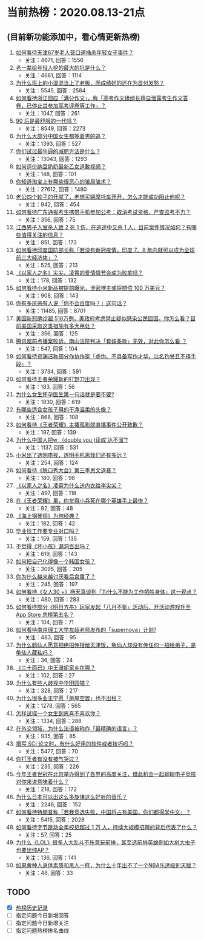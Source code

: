 # 当前热榜：2020.08.13-21点
## (目前新功能添加中，看心情更新热榜)
1. [如何看待天津67岁老人营口道捅杀年轻女子事件？](https://www.zhihu.com/question/413715356)
    * 关注：4671, 回答：1556
2. [老一辈给年轻人挖的最大的坑是什么？](https://www.zhihu.com/question/411517557)
    * 关注：4681, 回答：1114
3. [为什么班上的小混混当上了老板，而成绩好的还在为首付发愁？](https://www.zhihu.com/question/405508157)
    * 关注：5545, 回答：2584
4. [如何看待浙江回应「满分作文」，称「高考作文组组长擅自泄露考生作文答卷，已停止其参加高考评卷等工作」？](https://www.zhihu.com/question/413956433)
    * 关注：1047, 回答：261
5. [90 后是最舒服的一代吗？](https://www.zhihu.com/question/40172401)
    * 关注：8549, 回答：2273
6. [为什么大部分中国女生都等着男的追？](https://www.zhihu.com/question/413168662)
    * 关注：1393, 回答：527
7. [你们试过最牛逼的减肥方法是什么 ?](https://www.zhihu.com/question/357332126)
    * 关注：13043, 回答：1293
8. [如何评价纳豆奶奶最新乙女道歉视频？](https://www.zhihu.com/question/413758716)
    * 关注：148, 回答：101
9. [你知道淘宝上有哪些很恶心的骗局骗术？](https://www.zhihu.com/question/362063267)
    * 关注：27612, 回答：1480
10. [老公四个轮子的开腻了，老想买辆摩托车开开，怎么才能成功阻止他呢？](https://www.zhihu.com/question/411037100)
    * 关注：942, 回答：454
11. [如何看待广东通报考生携带手机参加公考：取消考试资格，严查监考不力？](https://www.zhihu.com/question/413708197)
    * 关注：356, 回答：75
12. [江西男子入室杀人致 2 死 1 伤，在逃途中又杀 1 人，目前案件情况如何？有哪些值得关注的信息？](https://www.zhihu.com/question/413912328)
    * 关注：851, 回答：173
13. [如何看待印度国防部长称「若没有新冠疫情，印度 7、8 年内就可以成为全球前三大经济体」？](https://www.zhihu.com/question/413729031)
    * 关注：525, 回答：213
14. [《以家人之名》尖尖、凌霄的爱情情节会成为败笔吗？](https://www.zhihu.com/question/413615339)
    * 关注：178, 回答：132
15. [如何看待小米新品被提前曝光，泄密博主或将赔偿 100 万美元？](https://www.zhihu.com/question/413509865)
    * 关注：908, 回答：143
16. [你有多厌恶有人说「你不会百度吗？」这句话？](https://www.zhihu.com/question/402667323)
    * 关注：11485, 回答：8701
17. [美国新冠确诊超 518万例，美政府考虑禁止疑似感染公民回国，你怎么看？目前美国采取这类措施有多大用处？](https://www.zhihu.com/question/413398717)
    * 关注：356, 回答：125
18. [腾讯超前点播案败诉，南山法院判决「套娃条款」无效，对此你怎么看 ？](https://www.zhihu.com/question/413741785)
    * 关注：547, 回答：104
19. [如何看待郑渊洁称部分作协作家「虚伪、不具备写作才华、沽名钓誉且不择手段」？](https://www.zhihu.com/question/387941938)
    * 关注：3734, 回答：591
20. [如何看待王者荣耀新的打野刀出现？](https://www.zhihu.com/question/413481798)
    * 关注：183, 回答：56
21. [为什么女生怀孕医生第一句话就是要不要?](https://www.zhihu.com/question/405902056)
    * 关注：1830, 回答：619
22. [有哪些适合女孩子用的干净温柔的头像？](https://www.zhihu.com/question/404114595)
    * 关注：868, 回答：108
23. [如何看待《王者荣耀》主播孤影就直播事件公开致歉？](https://www.zhihu.com/question/413772828)
    * 关注：197, 回答：139
24. [为什么中国人把w （double you )读成'达不溜'?](https://www.zhihu.com/question/28846807)
    * 关注：1137, 回答：531
25. [小米出了透明电视，透明手机离我们还有多远？](https://www.zhihu.com/question/413654483)
    * 关注：254, 回答：124
26. [如何看待《脱口秀大会》第三季思文退赛？](https://www.zhihu.com/question/413799135)
    * 关注：180, 回答：98
27. [《以家人之名》凌霄为什么送内衣给李尖尖？](https://www.zhihu.com/question/413364469)
    * 关注：497, 回答：118
28. [在《王者荣耀》里，你觉得小兵死在哪个英雄手上最惨？](https://www.zhihu.com/question/413477303)
    * 关注：82, 回答：48
29. [《海上钢琴师》为何经典？](https://www.zhihu.com/question/334168905)
    * 关注：182, 回答：42
30. [毕业找工作要专业对口吗？](https://www.zhihu.com/question/410676577)
    * 关注：159, 回答：135
31. [不觉得《坏小孩》漏洞百出吗？](https://www.zhihu.com/question/402887405)
    * 关注：619, 回答：143
32. [如何把自己化得像一个韩国女孩？](https://www.zhihu.com/question/347799407)
    * 关注：3095, 回答：205
33. [你为什么越来越讨厌看后宫番了？](https://www.zhihu.com/question/412899374)
    * 关注：245, 回答：197
34. [如何看待《女人30 +》杨天真谈到「为什么不能为工作牺牲身体」这一观点？](https://www.zhihu.com/question/413900070)
    * 关注：480, 回答：283
35. [如何看待部分《明日方舟》玩家发起「八月不氪」活动后，开活动游戏升至 App Store 总榜第五名？](https://www.zhihu.com/question/413625022)
    * 关注：104, 回答：71
36. [如何看待南京理工大学左超老师发布的「supernova」计划?](https://www.zhihu.com/question/413028211)
    * 关注：483, 回答：95
37. [为什么鹤仙人愿意把绝招传授给天津饭，龟仙人却没有传任何一招给弟子，是龟仙人藏私吗？](https://www.zhihu.com/question/413483391)
    * 关注：36, 回答：24
38. [《三十而已》中王漫妮家乡在哪？](https://www.zhihu.com/question/411285726)
    * 关注：102, 回答：27
39. [为什么有些人歧视中华田园猫？](https://www.zhihu.com/question/411674900)
    * 关注：328, 回答：217
40. [为什么很多业主宁愿「房屋空置」也不出租？](https://www.zhihu.com/question/311801466)
    * 关注：1278, 回答：565
41. [怎样试探一个女生到底喜不喜欢你？](https://www.zhihu.com/question/409560945)
    * 关注：1334, 回答：288
42. [在外交领域，为什么法语被称作「最精确的语言」？](https://www.zhihu.com/question/20012442)
    * 关注：935, 回答：85
43. [撰写 SCI 论文时，有什么好用的软件或者技巧吗？](https://www.zhihu.com/question/349350653)
    * 关注：5477, 回答：70
44. [你打王者有没有被气哭过？](https://www.zhihu.com/question/413073028)
    * 关注：235, 回答：226
45. [今年王者世冠在北京举办得到了各界的高度关注，借此机会一起聊聊电子竞技对你来说意味着什么？](https://www.zhihu.com/question/413663419)
    * 关注：218, 回答：172
46. [为什么日本可以出这么多旋律这么好听的音乐？](https://www.zhihu.com/question/44896887)
    * 关注：2246, 回答：152
47. [如何看待特朗普称「若我竞选失败，中国将占有美国，你们都得学中文」？](https://www.zhihu.com/question/413671617)
    * 关注：5415, 回答：2028
48. [如何看待字节跳动全年校招超过 1 万 人，持续大规模招聘的背后代表了什么？](https://www.zhihu.com/question/413909888)
    * 关注：57, 回答：25
49. [为什么《LOL》很多人大乱斗不乐意玩前排，甚至选前排英雄例如大树大虫子也要出纯AP？](https://www.zhihu.com/question/412260491)
    * 关注：136, 回答：141
50. [如果黄种人身体素质和黑人一样，为什么十年出不了一个NBA乐透级别天赋？](https://www.zhihu.com/question/413203405)
    * 关注：48, 回答：33
## TODO
* [x] [热榜历史记录](hot_history/AllHot.md)
* [ ] 指定问题今日新增回答
* [ ] 指定问题今日新增关注
* [ ] 指定问题热榜排名曲线

